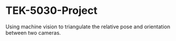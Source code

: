 # TEK-5030-Project
Using machine vision to triangulate the relative pose and orientation between two cameras. 

